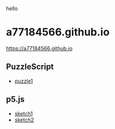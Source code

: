 hello

# a77184566.github.io

<https://a77184566.github.io>

## PuzzleScript

* [puzzle1](puzzle1/puzzle1.html)

## p5.js

* [sketch1](sketch1)
* [sketch2](sketch2)
